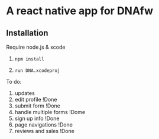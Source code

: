 # A react native app for DNAfw

## Installation
Require node.js & xcode

1. `npm install`

2. `run DNA.xcodeproj`

To do:

1. updates
2. edit profile !Done
3. submit form !Done
4. handle multiple forms !Dome
5. sign up info !Done
6. page navigations !Done
7. reviews and sales !Done
